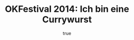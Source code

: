---
id: http://contentapi.theodi.org/okfestival-2014.json
web_url: http://theodi.org/blog/okfestival-2014
slug: okfestival-2014
title: 'OKFestival 2014: Ich bin eine Currywurst'
format: article
updated_at: '2015-09-11T10:56:23+01:00'
created_at: '2014-07-22T08:35:00+01:00'
tag_ids:
- blog
tags:
- id: http://contentapi.theodi.org/tags/articles/blog.json
  web_url: 
  title: Blog Post
  details:
    description: Blog Post
    short_description: 
    type: article
  content_with_tag:
    id: http://contentapi.theodi.org/with_tag.json?article=blog
    web_url: http://theodi.org/tags/blog
    slug: blog
  parent: 
related: []
details:
  need_id: 
  business_proposition: false
  description: ''
  excerpt: I spent last week in Berlin at the 2014 Open Knowledge Festival, along
    with a good number of other ODI staff.
  language: en
  need_extended_font: false
  url: ''
  content: "<p>I spent last week in Berlin at the 2014 <a rel=\"external\" href=\"http://2014.okfestival.org/\">Open
    Knowledge Festival</a>, along with a good number of other ODI staff.</p>\n\n<p>My
    main reason for going over was to give a talk at <a rel=\"external\" href=\"http://csvconf.com/\">csv,conf</a>,
    a fringe conference about &ldquo;small data&rdquo; and the practicalities of working
    with it. There was a lot of talk about validation, testing, and collaboration
    on data, which will be useful information for our future experiments in that area.
    There was a particularly good talk by <a rel=\"external\" href=\"https://twitter.com/nickstenning\">Nick
    Stenning</a>, technical director of Open Knowledge, about containerised shipping
    and <a rel=\"external\" href=\"http://dataprotocols.org/data-packages/\">datapackages</a>.
    His argument was that just as the international shipping market exploded once
    the container was invented, standard boxes help us to work with all sorts of things,
    and that&rsquo;s what we need for data. I quite agree, which is one reason that
    all the tools we build at the ODI support datapackage, and we contribute to pushing
    the spec forward.</p>\n\n<p>My own talk was about <a rel=\"external\" href=\"http://csvlint.io\">csvlint.io</a>,
    our tool for CSV validation. You can watch it below, though the first 30 seconds
    or so have been lost to history due to a late-starting camera! The slides are
    <a rel=\"external\" href=\"http://theodi.github.io/presentations/2014-07-15-csvlint.html\">also
    online</a>, so you can fill in the gap if you want.</p>\n\n<div>\n\t<iframe width=\"560\"
    height=\"315\" src=\"https://www.youtube.com/embed/vMQdjCD3d_8\" frameborder=\"0\"
    allowfullscreen=\"\"></iframe>\n</div>\n\n<p>For me, I admit that the actual sessions
    and talks aren&rsquo;t the main draw of OKFestival (though they are great). For
    me, it&rsquo;s about the relationships we have with the grassroots open data community,
    without which I&rsquo;m sure the ODI wouldn&rsquo;t exist. It&rsquo;s a place
    full of people who are like-minded colleagues, but who are more importantly friends.
    It&rsquo;s a place to find out what&rsquo;s going on around the world with open
    data, and to reconnect with how important it is. To see the real examples, in
    particular from the global south, of exposed corruption and better lives for citizens,
    is incredibly important in reminding us why we do this every day. Also it can
    put context on larger issues; I will not forget in a hurry the story told by one
    attendee of actually living in a state that openly uses its surveillance machinery
    against its activist citizens to suppress dissent; this stuff is not theoretical,
    a fact we forget at our peril.</p>\n\n<p>I was asked on the OKCast (<a rel=\"external\"
    href=\"http://okcast.org/2014/07/okfestival-2014-james-smith-of-the-open-data-institute-interview/\">which
    you can listen to here</a>) which important conversations I thought weren&rsquo;t
    happening at OKFestival; I found it completely impossible to answer, because while
    the official sessions don&rsquo;t cover everything, the range of other conversations
    between individuals and groups happening on the sidelines is absolutely enormous.
    I am quite confident that pretty much everything was being discussed somewhere,
    and some of the side conversations I had were truly fascinating!</p>\n\n<p>One
    message that I took away was that <em>everyone</em> now understands that the challenge
    of open data isn&rsquo;t technical any more, it&rsquo;s cultural. We need to change
    the mindsets of those with power and data to accept that opening it up is a Good
    Thing, and to do that we need powerful stories and examples of where it&rsquo;s
    made a real impact, both socially and environmentally, but also economically.</p>\n\n<p>That
    cultural mind-changing is the core of our mission at the ODI, and I am quite sure
    we have a very important role to play in bringing about a future of open data
    that works for everyone; citizens, companies, and governments alike. But to do
    that, we need to stay closely connected to the grassroots community that is making
    this happen all across the world, and without which we&rsquo;d be a very lonely
    voice indeed.</p>\n"
  media_enquiries_name: ''
  media_enquiries_email: ''
  media_enquiries_telephone: ''
  alternative_title: ''
  organizations: []
  author:
    name: James Smith
    slug: james-smith
    web_url: http://theodi.org/team/james-smith
    tag_ids:
    - team
    - rnd-programme
    - research-and-development
    - odi-labs
  nodes: []
author:
  name: James Smith
  slug: james-smith
  web_url: http://theodi.org/team/james-smith
  tag_ids:
  - team
  - rnd-programme
  - research-and-development
  - odi-labs
nodes: []
organizations: []
related_external_links: []
---